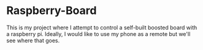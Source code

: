 # Raspberry-Board
This is my project where I attempt to control a self-built boosted board with a raspberry pi. Ideally, I would like to use my phone as a remote but we'll see where that goes. 
